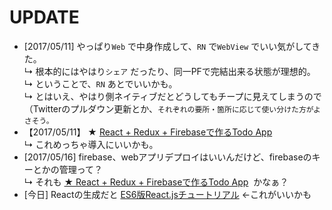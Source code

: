 # UPDATE
 - [2017/05/11] やっぱり`Web` で中身作成して、`RN` で`WebView` でいい気がしてきた。  
 ↳ 根本的にはやはり`シェア` だったり、同一PFで完結出来る状態が理想的。  
 ↳ ということで、`RN` あとでいいかも。  
 ↳ とはいえ、やはり側ネイティブだとどうしてもチープに見えてしまうので（Twitterのプルダウン更新とか、`それぞれの要所・箇所に応じて使い分けた方がよさそう。`
 - 【2017/05/11】 ★ [React + Redux + Firebaseで作るTodo App](http://qiita.com/gonta616/items/278a7e81a8b624d9621e)  
 ↳ これめっちゃ導入にいいかも。
 - [2017/05/16] firebase、webアプリデプロイはいいんだけど、firebaseのキーとかの管理って？  
 ↳ それも [★ React + Redux + Firebaseで作るTodo App](http://qiita.com/gonta616/items/278a7e81a8b624d9621e)  かなぁ？
 - [今日] Reactの生成だと [ES6版React.jsチュートリアル](http://qiita.com/nownabe/items/2d8b92d95186c3941de0#getting-started) ←これがいいかも
 
 
